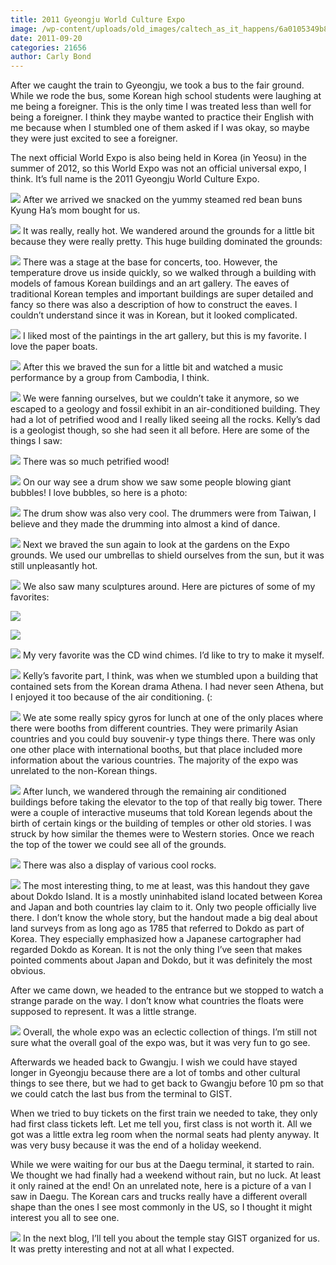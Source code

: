 ```yaml
---
title: 2011 Gyeongju World Culture Expo
image: /wp-content/uploads/old_images/caltech_as_it_happens/6a0105349b8251970b015391588677970b.jpg
date: 2011-09-20
categories: 21656
author: Carly Bond
---
```


After we caught the train to Gyeongju, we took a bus to the fair ground. While we rode the bus, some Korean high school students were laughing at me being a foreigner. This is the only time I was treated less than well for being a foreigner. I think they maybe wanted to practice their English with me because when I stumbled one of them asked if I was okay, so maybe they were just excited to see a foreigner.

The next official World Expo is also being held in Korea (in Yeosu) in the summer of 2012, so this World Expo was not an official universal expo, I think. It’s full name is the 2011 Gyeongju World Culture Expo.


![](/old_images/caltech_as_it_happens/6a0105349b8251970b015391588a72970b.jpg)
After we arrived we snacked on the yummy steamed red bean buns Kyung Ha’s mom bought for us.


![](/old_images/caltech_as_it_happens/6a0105349b8251970b0154352c0efb970c.jpg)
It was really, really hot. We wandered around the grounds for a little bit because they were really pretty. This huge building dominated the grounds:


![](/old_images/caltech_as_it_happens/6a0105349b8251970b0154352c11ed970c.jpg)
There was a stage at the base for concerts, too. However, the temperature drove us inside quickly, so we walked through a building with models of famous Korean buildings and an art gallery. The eaves of traditional Korean temples and important buildings are super detailed and fancy so there was also a description of how to construct the eaves. I couldn’t understand since it was in Korean, but it looked complicated.


![](/old_images/caltech_as_it_happens/6a0105349b8251970b015391589552970b.jpg)
I liked most of the paintings in the art gallery, but this is my favorite. I love the paper boats.


![](/old_images/caltech_as_it_happens/6a0105349b8251970b015391589e8a970b.jpg)
After this we braved the sun for a little bit and watched a music performance by a group from Cambodia, I think.


![](/old_images/caltech_as_it_happens/6a0105349b8251970b0154352c2038970c.jpg)
We were fanning ourselves, but we couldn’t take it anymore, so we escaped to a geology and fossil exhibit in an air-conditioned building. They had a lot of petrified wood and I really liked seeing all the rocks. Kelly’s dad is a geologist though, so she had seen it all before. Here are some of the things I saw:


![](/old_images/caltech_as_it_happens/6a0105349b8251970b0154352c3e67970c.jpg)
There was so much petrified wood!


![](/old_images/caltech_as_it_happens/6a0105349b8251970b014e8b4c8c88970d.jpg)
On our way see a drum show we saw some people blowing giant bubbles! I love bubbles, so here is a photo:


![](/old_images/caltech_as_it_happens/6a0105349b8251970b01539158c930970b.jpg)
The drum show was also very cool. The drummers were from Taiwan, I believe and they made the drumming into almost a kind of dance.


![](/old_images/caltech_as_it_happens/6a0105349b8251970b0154352c4f32970c.jpg)
Next we braved the sun again to look at the gardens on the Expo grounds. We used our umbrellas to shield ourselves from the sun, but it was still unpleasantly hot.


![](/old_images/caltech_as_it_happens/6a0105349b8251970b01539158d45d970b.jpg)
We also saw many sculptures around. Here are pictures of some of my favorites:


![](/old_images/caltech_as_it_happens/6a0105349b8251970b014e8b4cabd0970d.jpg)

![](/old_images/caltech_as_it_happens/6a0105349b8251970b014e8b4cade2970d.jpg)

![](/old_images/caltech_as_it_happens/6a0105349b8251970b014e8b4cb19e970d.jpg)
My very favorite was the CD wind chimes. I’d like to try to make it myself.


![](/old_images/caltech_as_it_happens/6a0105349b8251970b0154352c6e5f970c.jpg)
Kelly’s favorite part, I think, was when we stumbled upon a building that contained sets from the Korean drama Athena. I had never seen Athena, but I enjoyed it too because of the air conditioning. (:


![](/old_images/caltech_as_it_happens/6a0105349b8251970b014e8b4d82cb970d.jpg)
We ate some really spicy gyros for lunch at one of the only places where there were booths from different countries. They were primarily Asian countries and you could buy souvenir-y type things there. There was only one other place with international booths, but that place included more information about the various countries. The majority of the expo was unrelated to the non-Korean things.


![](/old_images/caltech_as_it_happens/6a0105349b8251970b014e8b4cba62970d.jpg)
After lunch, we wandered through the remaining air conditioned buildings before taking the elevator to the top of that really big tower. There were a couple of interactive museums that told Korean legends about the birth of certain kings or the building of temples or other old stories. I was struck by how similar the themes were to Western stories. Once we reach the top of the tower we could see all of the grounds.


![](/old_images/caltech_as_it_happens/6a0105349b8251970b014e8b4cbc84970d.jpg)
There was also a display of various cool rocks.


![](/old_images/caltech_as_it_happens/6a0105349b8251970b014e8b4cbea6970d.jpg)
The most interesting thing, to me at least, was this handout they gave about Dokdo Island. It is a mostly uninhabited island located between Korea and Japan and both countries lay claim to it. Only two people officially live there. I don’t know the whole story, but the handout made a big deal about land surveys from as long ago as 1785 that referred to Dokdo as part of Korea. They especially emphasized how a Japanese cartographer had regarded Dokdo as Korean. It is not the only thing I’ve seen that makes pointed comments about Japan and Dokdo, but it was definitely the most obvious.

After we came down, we headed to the entrance but we stopped to watch a strange parade on the way. I don’t know what countries the floats were supposed to represent. It was a little strange.


![](/old_images/caltech_as_it_happens/6a0105349b8251970b0153915900f7970b.jpg)
Overall, the whole expo was an eclectic collection of things. I’m still not sure what the overall goal of the expo was, but it was very fun to go see.

Afterwards we headed back to Gwangju. I wish we could have stayed longer in Gyeongju because there are a lot of tombs and other cultural things to see there, but we had to get back to Gwangju before 10 pm so that we could catch the last bus from the terminal to GIST.

When we tried to buy tickets on the first train we needed to take, they only had first class tickets left. Let me tell you, first class is not worth it. All we got was a little extra leg room when the normal seats had plenty anyway. It was very busy because it was the end of a holiday weekend.

While we were waiting for our bus at the Daegu terminal, it started to rain. We thought we had finally had a weekend without rain, but no luck. At least it only rained at the end!
On an unrelated note, here is a picture of a van I saw in Daegu. The Korean cars and trucks really have a different overall shape than the ones I see most commonly in the US, so I thought it might interest you all to see one.


![](/old_images/caltech_as_it_happens/6a0105349b8251970b0154352c836d970c.jpg)
In the next blog, I’ll tell you about the temple stay GIST organized for us. It was pretty interesting and not at all what I expected.


